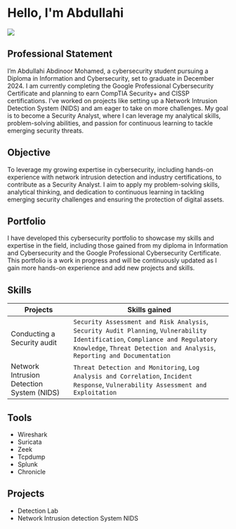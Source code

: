 # Hello, I'm Abdullahi
<a href="https://www.linkedin.com/in/abdullahi-mohamed-6bab022b6"><img src="https://img.shields.io/badge/-LinkedIn-0072b1?&style=for-the-badge&logo=linkedin&logoColor=white" /></a>


## Professional Statement 

I’m Abdullahi Abdinoor Mohamed, a cybersecurity student pursuing a Diploma in Information and Cybersecurity, set to graduate in December 2024. I am currently completing the Google Professional Cybersecurity Certificate and planning to earn CompTIA Security+ and CISSP certifications. I’ve worked on projects like setting up a Network Intrusion Detection System (NIDS) and am eager to take on more challenges. My goal is to become a Security Analyst, where I can leverage my analytical skills, problem-solving abilities, and passion for continuous learning to tackle emerging security threats.

## Objective


To leverage my growing expertise in cybersecurity, including hands-on experience with network intrusion detection and industry certifications, to contribute as a Security Analyst. I aim to apply my problem-solving skills, analytical thinking, and dedication to continuous learning in tackling emerging security challenges and ensuring the protection of digital assets.

## Portfolio 
I have developed this cybersecurity portfolio to showcase my skills and expertise in the field, including those gained from my diploma in Information and Cybersecurity and the Google Professional Cybersecurity Certificate. This portfolio is a work in progress and will be continuously updated as I gain more hands-on experience and add new projects and skills.

## Skills


| Projects                                       | Skills gained         |
|-----------------------------------------------|----------------------------|
| Conducting a  Security audit         | `Security Assessment and Risk Analysis`, `Security Audit Planning`, `Vulnerability Identification`, `Compliance and Regulatory Knowledge`, `Threat Detection and Analysis`, `Reporting and Documentation`
| Network Intrusion Detection System (NIDS) |   `Threat Detection and Monitoring`, `Log Analysis and Correlation`, `Incident Response`, `Vulnerability Assessment and Exploitation` |


## Tools
- Wireshark
- Suricata
- Zeek
- Tcpdump
- Splunk
- Chronicle




## Projects
- Detection Lab
- Network Intrusion detection System NIDS
